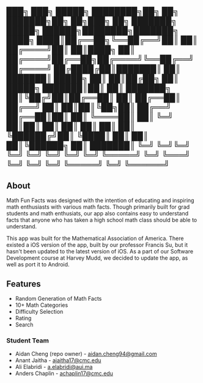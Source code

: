 ███╗   ███╗ █████╗ ████████╗██╗  ██╗    ███████╗██╗   ██╗███╗   ██╗    ███████╗ █████╗  ██████╗████████╗███████╗
████╗ ████║██╔══██╗╚══██╔══╝██║  ██║    ██╔════╝██║   ██║████╗  ██║    ██╔════╝██╔══██╗██╔════╝╚══██╔══╝██╔════╝
██╔████╔██║███████║   ██║   ███████║    █████╗  ██║   ██║██╔██╗ ██║    █████╗  ███████║██║        ██║   ███████╗
██║╚██╔╝██║██╔══██║   ██║   ██╔══██║    ██╔══╝  ██║   ██║██║╚██╗██║    ██╔══╝  ██╔══██║██║        ██║   ╚════██║
██║ ╚═╝ ██║██║  ██║   ██║   ██║  ██║    ██║     ╚██████╔╝██║ ╚████║    ██║     ██║  ██║╚██████╗   ██║   ███████║
╚═╝     ╚═╝╚═╝  ╚═╝   ╚═╝   ╚═╝  ╚═╝    ╚═╝      ╚═════╝ ╚═╝  ╚═══╝    ╚═╝     ╚═╝  ╚═╝ ╚═════╝   ╚═╝   ╚══════╝
----------------------------------------------------------------------------------------------------------------

## About
Math Fun Facts was designed with the intention of educating and inspiring math enthusiasts with various math 
facts. Though primarily built for grad students and math enthusiats, our app also contains easy to understand
facts that anyone who has taken a high school math class should be able to understand. 

This app was built for the Mathematical Association of America. There existed a iOS version of the app, built by
our professor Francis Su, but it hasn't been updated to the latest version of iOS. As a part of our Software 
Development course at Harvey Mudd, we decided to update the app, as well as port it to Android.

## Features
* Random Generation of Math Facts
* 10+ Math Categories
* Difficulty Selection
* Rating
* Search

### Student Team
* Aidan Cheng (repo owner) - aidan.cheng94@gmail.com
* Anant Jaitha             - ajaitha17@cmc.edu
* Ali Elabridi             - a.elabridi@aui.ma
* Anders Chaplin           - achaplin17@cmc.edu
